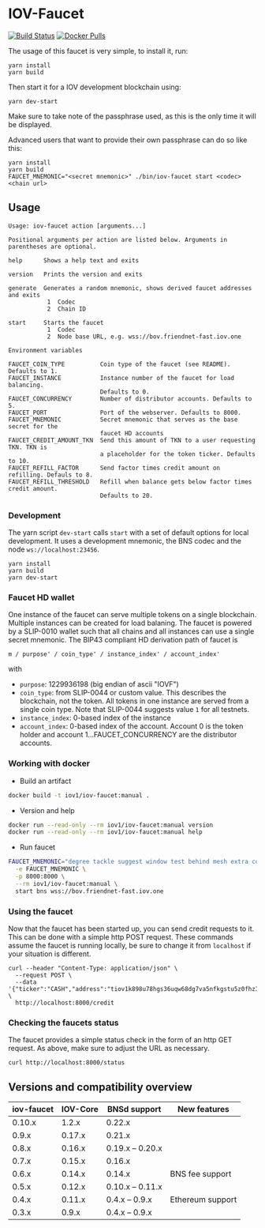 # IOV-Faucet

[![Build Status](https://travis-ci.com/iov-one/iov-faucet.svg?branch=master)](https://travis-ci.com/iov-one/iov-faucet)
[![Docker Pulls](https://img.shields.io/docker/pulls/iov1/iov-faucet.svg)](https://hub.docker.com/r/iov1/iov-faucet/)

The usage of this faucet is very simple, to install it, run:

```
yarn install
yarn build
```

Then start it for a IOV development blockchain using:

```
yarn dev-start
```

Make sure to take note of the passphrase used, as this is the only time it will be displayed.

Advanced users that want to provide their own passphrase can do so like this:

```
yarn install
yarn build
FAUCET_MNEMONIC="<secret mnemonic>" ./bin/iov-faucet start <codec> <chain url>
```

## Usage

```
Usage: iov-faucet action [arguments...]

Positional arguments per action are listed below. Arguments in parentheses are optional.

help      Shows a help text and exits

version   Prints the version and exits

generate  Generates a random mnemonic, shows derived faucet addresses and exits
           1  Codec
           2  Chain ID

start     Starts the faucet
           1  Codec
           2  Node base URL, e.g. wss://bov.friendnet-fast.iov.one

Environment variables

FAUCET_COIN_TYPE          Coin type of the faucet (see README). Defaults to 1.
FAUCET_INSTANCE           Instance number of the faucet for load balancing.
                          Defaults to 0.
FAUCET_CONCURRENCY        Number of distributor accounts. Defaults to 5.
FAUCET_PORT               Port of the webserver. Defaults to 8000.
FAUCET_MNEMONIC           Secret mnemonic that serves as the base secret for the
                          faucet HD accounts
FAUCET_CREDIT_AMOUNT_TKN  Send this amount of TKN to a user requesting TKN. TKN is
                          a placeholder for the token ticker. Defaults to 10.
FAUCET_REFILL_FACTOR      Send factor times credit amount on refilling. Defauls to 8.
FAUCET_REFILL_THRESHOLD   Refill when balance gets below factor times credit amount.
                          Defaults to 20.
```

### Development

The yarn script `dev-start` calls `start` with
a set of default options for local development. It uses a development mnemonic,
the BNS codec and the node `ws://localhost:23456`.

```
yarn install
yarn build
yarn dev-start
```

### Faucet HD wallet

One instance of the faucet can serve multiple tokens on a single blockchain. Multiple
instances can be created for load balaning. The faucet is powered by a SLIP-0010 wallet
such that all chains and all instances can use a single secret mnemonic.
The BIP43 compliant HD derivation path of faucet is

```
m / purpose' / coin_type' / instance_index' / account_index'
```

with

- `purpose`: 1229936198 (big endian of ascii "IOVF")
- `coin_type`: from SLIP-0044 or custom value. This describes the blockchain, not
  the token. All tokens in one instance are served from a single coin type. Note that
  SLIP-0044 suggests value `1` for all testnets.
- `instance_index`: 0-based index of the instance
- `account_index`: 0-based index of the account. Account 0 is the token holder and
  account 1...FAUCET_CONCURRENCY are the distributor accounts.

### Working with docker

- Build an artifact

```bash
docker build -t iov1/iov-faucet:manual .
```

- Version and help

```bash
docker run --read-only --rm iov1/iov-faucet:manual version
docker run --read-only --rm iov1/iov-faucet:manual help
```

- Run faucet

```bash
FAUCET_MNEMONIC="degree tackle suggest window test behind mesh extra cover prepare oak script" docker run --read-only \
  -e FAUCET_MNEMONIC \
  -p 8000:8000 \
  --rm iov1/iov-faucet:manual \
  start bns wss://bov.friendnet-fast.iov.one
```

### Using the faucet

Now that the faucet has been started up, you can send credit requests to it. This can be done with a simple http POST request. These commands assume the faucet is running locally, be sure to change it from `localhost` if your situation is different.

```
curl --header "Content-Type: application/json" \
  --request POST \
  --data '{"ticker":"CASH","address":"tiov1k898u78hgs36uqw68dg7va5nfkgstu5z0fhz3f"}' \
  http://localhost:8000/credit
```

### Checking the faucets status

The faucet provides a simple status check in the form of an http GET request. As above, make sure to adjust the URL as necessary.

```
curl http://localhost:8000/status
```

## Versions and compatibility overview

| iov-faucet | IOV-Core | BNSd support    | New features     |
| ---------- | -------- | --------------- | ---------------- |
| 0.10.x     | 1.2.x    | 0.22.x          |                  |
| 0.9.x      | 0.17.x   | 0.21.x          |                  |
| 0.8.x      | 0.16.x   | 0.19.x – 0.20.x |                  |
| 0.7.x      | 0.15.x   | 0.16.x          |                  |
| 0.6.x      | 0.14.x   | 0.14.x          | BNS fee support  |
| 0.5.x      | 0.12.x   | 0.10.x – 0.11.x |                  |
| 0.4.x      | 0.11.x   | 0.4.x – 0.9.x   | Ethereum support |
| 0.3.x      | 0.9.x    | 0.4.x – 0.9.x   |                  |
